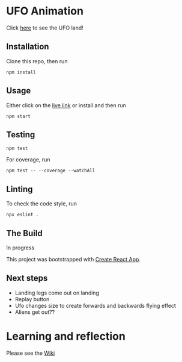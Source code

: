 # UFO Animation

Click [here](https://ufo-nm-ation.herokuapp.com/) to see the UFO land!

## Installation

Clone this repo, then run
```
npm install
```

## Usage
Either click on the [live link](https://ufo-nm-ation.herokuapp.com/) or install and then run
```
npm start
```

## Testing
```
npm test
```

For coverage, run
```
npm test -- --coverage --watchAll
```

## Linting
To check the code style, run
```
npx eslint .
```

## The Build
In progress

This project was bootstrapped with [Create React App](https://github.com/facebook/create-react-app).

## Next steps

* Landing legs come out on landing
* Replay button
* Ufo changes size to create forwards and backwards flying effect
* Aliens get out??

# Learning and reflection

Please see the [Wiki](https://github.com/natashamcintyre/ufo-animation/wiki)
